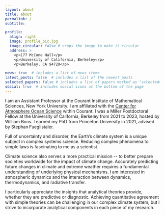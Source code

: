 ```yaml
---
layout: about
title: about
permalink: /
subtitle: 

profile:
  align: right
  image: profile_pic.jpg
  image_circular: false # crops the image to make it circular
  address: >
    <p>177 McCone Hall</p>
    <p>University of California, Berkeley</p>
    <p>Berkeley, CA 94720</p>

news: true  # includes a list of news items
latest_posts: false  # includes a list of the newest posts
selected_papers: false # includes a list of papers marked as "selected={true}"
social: true  # includes social icons at the bottom of the page
---
```



I am an Assistant Professor at the Courant Institute of Mathematical Sciences, New York University. I am affiliated with the <a href='https://caos.cims.nyu.edu/dynamic/'>Center for Atmosphere Ocean Science</a> within Courant. I was a Miller Postdoctoral Fellow at the University of California, Berkeley from 2021 to 2023, hosted by William Boos. I earned my PhD from Princeton University in 2021, advised by Stephan Fueglistaler.

Full of uncertainty and disorder, the Earth’s climate system is a unique subject in complex systems science. Reducing complex phenomena to simple laws is fascinating to me as a scientist. 

Climate science also serves a more practical mission -- to better prepare societies worldwide for the impact of climate change. Accurately predicting future changes in climate and extreme weather requires a fundamental understanding of underlying physical mechanisms. I am interested in atmospheric dynamics and the interaction between dynamics, thermodynamics, and radiative transfer. 

I particularly appreciate the insights that analytical theories provide, whether they are predictive or diagnostic. Achieving quantitative agreement with simple theories can be challenging in our complex climate system, but I strive to incorporate analytical components in each piece of my research.
